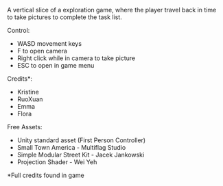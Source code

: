 
A vertical slice of a exploration game, where the player travel back in time to take pictures to complete the task list. 

Control:
- WASD movement keys
- F to open camera
- Right click while in camera to take picture
- ESC to open in game menu

Credits*:
- Kristine 
- RuoXuan
- Emma
- Flora

Free Assets:
- Unity standard asset (First Person Controller) 
- Small Town America - Multiflag Studio
- Simple Modular Street Kit - Jacek Jankowski
- Projection Shader - Wei Yeh

\*Full credits found in game

